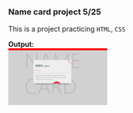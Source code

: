 <h3>Name card project 5/25</h3>

This is a project practicing `HTML`, `CSS`
<br>

**Output:**
<br>
<img src="./0525_output.png" alt="namecard" title="Name-card" width="200"/>